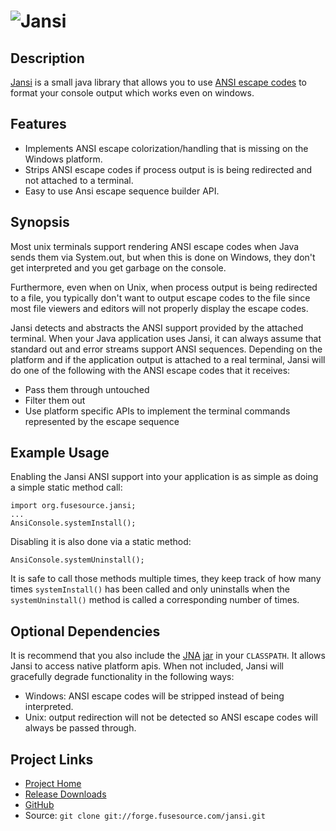 ![Jansi][1]
==========

Description
-----------

[Jansi][2] is a small java library that allows you to use [ANSI escape codes][3] to format your console output which works even on windows. 

Features
--------

* Implements ANSI escape colorization/handling that is missing on the Windows platform.
* Strips ANSI escape codes if process output is is being redirected and not attached to a terminal.
* Easy to use Ansi escape sequence builder API.

Synopsis
--------

Most unix terminals support rendering ANSI escape codes when Java sends them via System.out, but when this is done on Windows, they don't get interpreted and you get garbage on the console.

Furthermore, even when on Unix, when process output is being redirected to a file, you typically don't want to output escape codes to the file since most file viewers and editors will not properly display the escape codes.

Jansi detects and abstracts the ANSI support provided by the attached terminal. When your Java application uses Jansi, it can always assume that standard out and error streams support ANSI sequences. Depending on the platform and if the application output is attached to a real terminal, Jansi will do one of the following with the ANSI escape codes that it receives:

* Pass them through untouched
* Filter them out
* Use platform specific APIs to implement the terminal commands represented by the escape sequence

Example Usage
-------------

Enabling the Jansi ANSI support into your application is as simple as doing a simple static method call:

    import org.fusesource.jansi;
    ...
    AnsiConsole.systemInstall();

Disabling it is also done via a static method:

    AnsiConsole.systemUninstall();

It is safe to call those methods multiple times, they keep track of how many times `systemInstall()` has been called and only uninstalls when the `systemUninstall()` method is called a corresponding number of times.

Optional Dependencies
---------------------

It is recommend that you also include the [JNA][4] [jar][5] in your `CLASSPATH`.  It allows Jansi to access native platform apis.  When not included, Jansi will gracefully degrade functionality in the following ways:

* Windows: ANSI escape codes will be stripped instead of being interpreted.
* Unix: output redirection will not be detected so ANSI escape codes will always be passed through.

Project Links
-------------

* [Project Home][2]
* [Release Downloads](http://jansi.fusesource.org/downloads/index.html)
* [GitHub](http://github.com/chirino/jansi/tree/master)
* Source: `git clone git://forge.fusesource.com/jansi.git`

[1]: http://jansi.fusesource.org/images/project-logo.png "Jansi"
[2]: http://jansi.fusesource.org/ "Jansi"
[3]: http://en.wikipedia.org/wiki/ANSI_escape_code "Wikipedia"
[4]: https://jna.dev.java.net/
[5]: http://download.java.net/maven/2/net/java/dev/jna/jna/3.1.0/jna-3.1.0.jar
